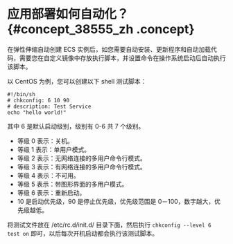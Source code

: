 # 应用部署如何自动化？ {#concept_38555_zh .concept}

在弹性伸缩自动创建 ECS 实例后，如您需要自动安装、更新程序和自动加载代码，需要您在自定义镜像中存放执行脚本，并设置命令在操作系统启动后自动执行该脚本。

以 CentOS 为例，您可以创建以下 shell 测试脚本：

```
#!/bin/sh
# chkconfig: 6 10 90
# description: Test Service
echo "hello world!"

```

其中 6 是默认启动级别，级别有 0-6 共 7 个级别。

-   等级 0 表示：关机。
-   等级 1 表示：单用户模式。
-   等级 2 表示：无网络连接的多用户命令行模式。
-   等级 3 表示：有网络连接的多用户命令行模式。
-   等级 4 表示：不可用。
-   等级 5 表示：带图形界面的多用户模式。
-   等级 6 表示：重新启动。
-   10 是启动优先级，90 是停止优先级，优先级范围是 0－100，数字越大，优先级越低。

将测试文件放在 /etc/rc.d/init.d/ 目录下面，然后执行 `chkconfig --level 6 test on` 即可，以后每次开机启动都会执行该测试脚本。

